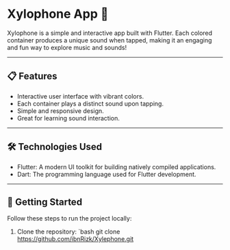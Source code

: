 # Xylophone App 🎵

Xylophone is a simple and interactive app built with Flutter. Each colored container produces a unique sound when tapped, making it an engaging and fun way to explore music and sounds!

---

## 📋 Features

- Interactive user interface with vibrant colors.
- Each container plays a distinct sound upon tapping.
- Simple and responsive design.
- Great for learning sound interaction.

---

## 🛠️ Technologies Used

- Flutter: A modern UI toolkit for building natively compiled applications.
- Dart: The programming language used for Flutter development.

---

## 🚀 Getting Started

Follow these steps to run the project locally:

1. Clone the repository:
   `bash
   git clone https://github.com/ibnRizk/Xylephone.git
